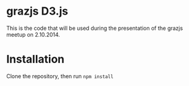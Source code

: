 grazjs D3.js
============

This is the code that will be used during the presentation of the grazjs meetup on 2.10.2014.

Installation
============
Clone the repository, then run `npm install`